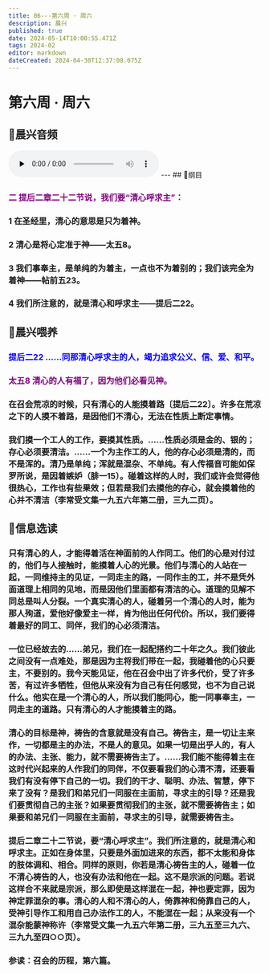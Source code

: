 ```yaml
---
title: 06---第六周 · 周六
description: 晨兴
published: true
date: 2024-05-14T10:00:55.471Z
tags: 2024-02
editor: markdown
dateCreated: 2024-04-30T12:37:08.075Z
---
```


# 第六周 · 周六
## 🎵晨兴音频
<audio id="audio" controls="" preload="none">
      <source id="mp3" src="/2024-02/week6/week6day6.mp3">
</audio>
---
## 📖纲目

### <font color=purple>二 提后二章二十二节说，我们要“清心呼求主”：</font>

### 1   在圣经里，清心的意思是只为着神。

### 2   清心是将心定准于神——太五8。

### 3   我们事奉主，是单纯的为着主，一点也不为着别的；我们该完全为着神——帖前五23。

### 4   我们所注意的，就是清心和呼求主——提后二22。

## 📖晨兴喂养

### <font color=blue>**提后二22**    **……同那清心呼求主的人，竭力追求公义、信、爱、和平。**</font>

### <font color=purple>**太五8**    **清心的人有福了，因为他们必看见神。**</font>

### 在召会荒凉的时候，只有清心的人能摸着路〔提后二22〕。许多在荒凉之下的人摸不着路，是因他们不清心，无法在性质上断定事情。

### 我们摸一个工人的工作，要摸其性质。……性质必须是金的、银的；存心必须要清洁。……一个为主作工的人，他的存心必须是清的，而不是浑的。清乃是单纯；浑就是混杂、不单纯。有人传福音可能如保罗所说，是因着嫉妒（腓一15）。碰着这样的人时，我们或许会觉得他很热心，工作也有些果效；但若是我们去摸他的存心，就会摸着他的心并不清洁（李常受文集一九五六年第二册，三九二页）。

## 📖信息选读

### 只有清心的人，才能得着活在神面前的人作同工。他们的心是对付过的，他们与人接触时，能摸着人心的光景。他们与清心的人站在一起，一同维持主的见证，一同走主的路，一同作主的工，并不是凭外面道理上相同的见地，而是因他们里面都有清洁的心。道理的见解不同总是叫人分裂。一个真实清心的人，碰着另一个清心的人时，能为那人殉道，爱他好像爱主一样，肯为他出任何代价。所以，我们要得着最好的同工、同伴，我们的心必须清洁。

### 一位已经故去的……弟兄，我们在一起配搭约二十年之久。我们彼此之间没有一点难处，那是因为主将我们带在一起，我碰着他的心只要主，不要别的。我今天能见证，他在召会中出了许多代价，受了许多苦，有过许多牺牲，但他从来没有为自己有任何感觉，也不为自己说什么。他实在是一个清心的人，所以我们能同心，能一同事奉主，一同走主的道路。只有清心的人才能摸着主的路。

### 清心的目标是神，祷告的含意就是没有自己。祷告主，是一切让主来作，一切都是主的办法，不是人的意见。如果一切是出乎人的，有人的办法、主张、能力，就不需要祷告主了。……我们能不能得着主在这时代兴起来的人作我们的同伴，不仅要看我们的心清不清，还要看我们有没有停下自己的一切。我们的干才、聪明、办法、智慧，停下来了没有？是我们和弟兄们一同服在主面前，寻求主的引导？还是我们要贯彻自己的主张？如果要贯彻我们的主张，就不需要祷告主；如果要和弟兄们一同服在主面前，寻求主的引导，就需要祷告主。

### 提后二章二十二节说，要“清心呼求主”。我们所注意的，就是清心和呼求主。正如在身体里，只要是外面加进来的东西，都不太能和身体的肢体调和、相合。同样的原则，你若是清心祷告主的人，碰着一位不清心祷告的人，也没有办法和他在一起。这不是宗派的问题。若说这样合不来就是宗派，那么即使是这样混在一起，神也要定罪，因为神定罪混杂的事。清心的人和不清心的人，倚靠神和倚靠自己的人，受神引导作工和用自己办法作工的人，不能混在一起；从来没有一个混杂能蒙神称许（李常受文集一九五六年第二册，三九五至三九六、三九九至四○○页）。

### 参读：召会的历程，第六篇。
<!-- Google tag (gtag.js) -->
<script async src="https://www.googletagmanager.com/gtag/js?id=G-1P8709Z16T"></script>
<script>
  window.dataLayer = window.dataLayer || [];
  function gtag(){dataLayer.push(arguments);}
  gtag('js', new Date());

  gtag('config', 'G-1P8709Z16T');
</script>